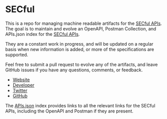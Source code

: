 # SECfulThis is a repo for managing machine readable artifacts for the [SECful APIs](http://www.secful.com/). The goal is to maintain and evolve an OpenAPI, Postman Collection, and APIs.json index for the [SECful APIs](http://www.secful.com/).They are a constant work in progress, and will be updated on a regular basis when new information is added, or more of the specifications are supported.Feel free to submit a pull request to evolve any of the artifacts, and leave GitHub issues if you have any questions, comments, or feedback.- [Website](http://www.secful.com/)- [Developer](http://www.secful.com/)- [Twitter](https://twitter.com/Secful)- [GitHub](https://github.com/SECful)The [APIs.json](https://github.com/api-evangelist/secful/blob/master/apis.json) index provides links to all the relevant links for the SECful APIs, including the OpenAPI and Postman if they are present.